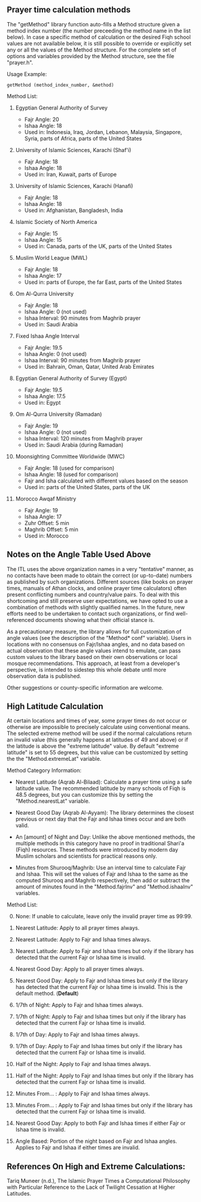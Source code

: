 ##  Prayer time calculation methods

The "getMethod" library function auto-fills a Method structure given a
method index number (the number preceeding the method name in the list
below). In case a specific method of calculation or the desired Fiqh
school values are not available below, it is still possible to
override or explicitly set any or all the values of the Method
structure. For the complete set of options and variables provided by
the Method structure, see the file "prayer.h".

        
Usage Example: 

```        
getMethod (method_index_number, &method)
```
        
Method List: 
        
1. Egyptian General Authority of Survey
	* Fajr Angle: 20
	* Ishaa Angle: 18
	* Used in: Indonesia, Iraq, Jordan, Lebanon, Malaysia, Singapore, Syria, parts of Africa, parts of the United States

2. University of Islamic Sciences, Karachi (Shaf'i)
	* Fajr Angle: 18
	* Ishaa Angle: 18
	* Used in: Iran, Kuwait, parts of Europe                                           
                            
3. University of Islamic Sciences, Karachi (Hanafi)
	* Fajr Angle: 18
	* Ishaa Angle: 18
	* Used in: Afghanistan, Bangladesh, India

4. Islamic Society of North America
	* Fajr Angle: 15
	* Ishaa Angle: 15
	* Used in: Canada, parts of the UK, parts of the United States

5. Muslim World League (MWL)
	* Fajr Angle: 18
	* Ishaa Angle: 17
	* Used in: parts of Europe, the far East, parts of the United States

6. Om Al-Qurra University
	* Fajr Angle: 18
	* Ishaa Angle: 0 (not used)
	* Ishaa Interval: 90 minutes from Maghrib prayer
	* Used in: Saudi Arabia

7. Fixed Ishaa Angle Interval
	* Fajr Angle: 19.5
	* Ishaa Angle: 0 (not used)
	* Ishaa Interval: 90 minutes from Maghrib prayer
	* Used in: Bahrain, Oman, Qatar, United Arab Emirates

8. Egyptian General Authority of Survey (Egypt)
	* Fajr Angle: 19.5
	* Ishaa Angle: 17.5
	* Used in: Egypt

9. Om Al-Qurra University (Ramadan)
	* Fajr Angle: 19
	* Ishaa Angle: 0 (not used)
	* Ishaa Interval: 120 minutes from Maghrib prayer
	* Used in: Saudi Arabia (during Ramadan)

10. Moonsighting Committee Worldwide (MWC)
	* Fajr Angle: 18 (used for comparison)
	* Ishaa Angle: 18 (used for comparison)
	* Fajr and Isha calculated with different values based on the season
	* Used in: parts of the United States, parts of the UK

11. Morocco Awqaf Ministry
	* Fajr Angle: 19
	* Ishaa Angle: 17
	* Zuhr Offset: 5 min
	* Maghrib Offset: 5 min
	* Used in: Morocco


##  Notes on the Angle Table Used Above

The ITL uses the above organization names in a very "tentative"
manner, as no contacts have been made to obtain the correct (or
up-to-date) numbers as published by such organizations. Different
sources (like books on prayer times, manuals of Athan clocks, and
online prayer time calculators) often present conflicting numbers and
country/value pairs. To deal with this shortcoming and still preserve
user expectations, we have opted to use a combination of methods with
slightly qualified names. In the future, new efforts
need to be undertaken to contact such organizations, or find
well-referenced documents showing what their official stance is.

As a precautionary measure, the library allows for full customization
of angle values (see the description of the "Method* conf"
variable). Users in locations with no consensus on Fajr/Ishaa
angles, and no data based on actual observation that these angle
values intend to emulate, can pass custom values to the library based
on their own observations or local mosque recommendations. This
approach, at least from a developer's perspective, is intended to
sidestep this whole debate until more observation data is published.

Other suggestions or county-specific information are welcome.


## High Latitude Calculation

At certain locations and times of year, some prayer times do not occur
or otherwise are impossible to precisely calculate using conventional
means. The selected extreme method will be used if the normal calculations
return an invalid value (this generally happens at latitudes of 49 and above)
or if the latitude is above the "extreme latitude" value. By default 
"extreme latitude" is set to 55 degrees, but this value can be customized 
by setting the the "Method.extremeLat" variable.

Method Category Information:

* Nearest Latitude (Aqrab Al-Bilaad): Calculate a prayer time
 using a safe latitude value. The recommended latitude by
 many schools of Fiqh is 48.5 degrees, but you can customize
 this by setting the "Method.nearestLat" variable.

* Nearest Good Day (Aqrab Al-Ayyam): The library determines
 the closest previous or next day that the Fajr and Ishaa
 times occur and are both valid.

* An [amount] of Night and Day: Unlike the above mentioned
 methods, the multiple methods in this category have no proof
 in traditional Shari'a (Fiqh) resources. These methods were
 introduced by modern day Muslim scholars and scientists for
 practical reasons only.

* Minutes from Shurooq/Maghrib: Use an interval time to
 calculate Fajr and Ishaa. This will set the values of Fajr
 and Ishaa to the same as the computed Shurooq and Maghrib
 respectively, then add or subtract the amount of minutes
 found in the "Method.fajrInv" and "Method.ishaaInv"
 variables.

Method List:
      
0. None: If unable to calculate, leave only the invalid prayer
        time as 99:99.
          
1. Nearest Latitude: Apply to all prayer times always.

2. Nearest Latitude: Apply to Fajr and Ishaa times always.

3. Nearest Latitude: Apply to Fajr and Ishaa times but only if
                    the library has detected that the current
                    Fajr or Ishaa time is invalid.

4. Nearest Good Day: Apply to all prayer times always.

5. Nearest Good Day: Apply to Fajr and Ishaa times but only if
                    the library has detected that the current
                    Fajr or Ishaa time is invalid. This is the
                    default method. (**Default**)

6. 1/7th of Night: Apply to Fajr and Ishaa times always.

7. 1/7th of Night: Apply to Fajr and Ishaa times but only if
                    the library has detected that the current
                    Fajr or Ishaa time is invalid.

8. 1/7th of Day: Apply to Fajr and Ishaa times always.

9. 1/7th of Day: Apply to Fajr and Ishaa times but only if the
                    library has detected that the current Fajr
                    or Ishaa time is invalid.

10. Half of the Night: Apply to Fajr and Ishaa times always.

11. Half of the Night: Apply to Fajr and Ishaa times but only
                      if the library has detected that the
                      current Fajr or Ishaa time is
                      invalid.

12. Minutes From... : Apply to Fajr and Ishaa times always.

13. Minutes From... : Apply to Fajr and Ishaa times but only if
                     the library has detected that the
                     current Fajr or Ishaa time is invalid.
                     
14. Nearest Good Day: Apply to both Fajr and Ishaa times if
                     either Fajr or Ishaa time is invalid.

15. Angle Based: Portion of the night based on Fajr and Ishaa angles.
                      Applies to Fajr and Ishaa if either times are invalid.



## References On High and Extreme Calculations:

Tariq Muneer (n.d.), The Islamic Prayer Times a Computational
Philosophy with Particular Reference to the Lack of Twilight Cessation
at Higher Latitudes.
